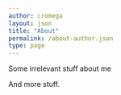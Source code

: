 ```yaml
---
author: cromega
layout: json
title: "About"
permalink: /about-author.json
type: page
---
```


Some irrelevant stuff about me

And more stuff.
